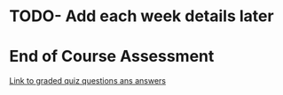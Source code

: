 # TODO- Add each week details later

# End of Course Assessment
[Link to graded quiz questions ans answers](images/End_of_Course_Assessment.png)
